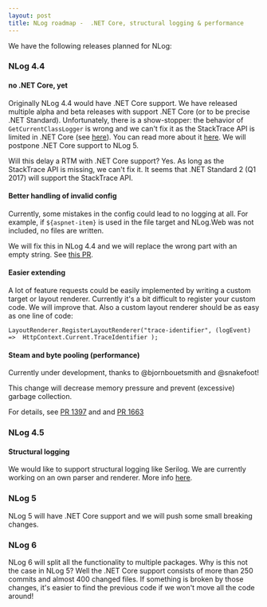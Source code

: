 ```yaml
---
layout: post
title: NLog roadmap -  .NET Core, structural logging & performance
---
```


We have the following releases planned for NLog:


### NLog 4.4

#### no .NET Core, yet

Originally NLog 4.4 would have .NET Core support. We have released multiple alpha and beta releases with support .NET Core (or to be precise .NET Standard).
Unfortunately, there is a show-stopper: the behavior  of `GetCurrentClassLogger` is wrong and we can't fix it as the StackTrace API is limited in .NET Core 
(see [here](https://github.com/dotnet/corefx/issues/1797)). You can read more about it [here](https://github.com/NLog/NLog/issues/1379#issuecomment-235696767). 
We will postpone .NET Core support to NLog 5.

Will this delay a RTM with .NET Core support? Yes. As long as the StackTrace API is missing, we can't fix it.
It seems that .NET Standard 2 (Q1 2017) will support the StackTrace API. 

#### Better handling of invalid config
Currently, some mistakes in the config could lead to no logging at all. 
For example, if `${aspnet-item}` is used in the file target and NLog.Web was not included, no files are written.

We will fix this in NLog 4.4 and we will replace the wrong part with an empty string. See [this PR](https://github.com/NLog/NLog/pull/1583).

#### Easier extending
A lot of feature requests could be easily implemented by writing a custom target or layout renderer. 
Currently it's a bit difficult to register your custom code. We will improve that.
Also a custom layout renderer should be as easy as one line of code:

```
LayoutRenderer.RegisterLayoutRenderer("trace-identifier", (logEvent) =>  HttpContext.Current.TraceIdentifier );
```

#### Steam and byte pooling (performance)
Currently under development, thanks to @bjornbouetsmith and @snakefoot!

This change will decrease memory pressure and prevent (excessive) garbage collection.

For details, see [PR 1397](https://github.com/NLog/NLog/pull/1397) and and [PR 1663](https://github.com/NLog/NLog/pull/1663)

### NLog 4.5

#### Structural logging

We would like to support structural logging like Serilog. We are currently working on an own parser and renderer. More info [here](https://github.com/NLog/NLog/issues/1376).

### NLog 5
NLog 5 will have .NET Core support and we will push some small breaking changes.

### NLog 6
NLog 6 will split all the functionality to multiple packages. Why is this not the case in NLog 5? 
Well the .NET Core support consists of more than 250 commits and almost 400 changed files.
If something is broken by those changes, it's easier to find the previous code if we won't move all the code around!
